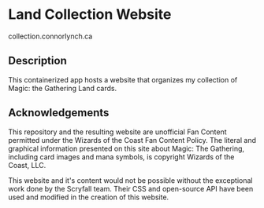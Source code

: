 # Land Collection Website
collection.connorlynch.ca

## Description
This containerized app hosts a website that organizes my collection of Magic: the Gathering Land cards.

## Acknowledgements

 This repository and the resulting website are unofficial Fan Content permitted under the Wizards of the Coast Fan Content Policy. The literal and graphical information presented on this site about Magic: The Gathering, including card images and mana symbols, is copyright Wizards of the Coast, LLC. 

This website and it's content would not be possible without the exceptional work done by the Scryfall team. Their CSS and open-source API have been used and modified in the creation of this website.
